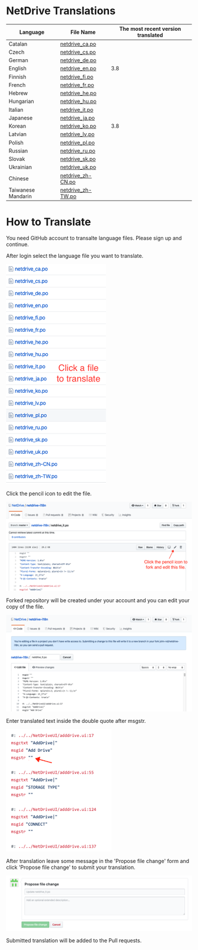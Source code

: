 # NetDrive Translations

Language | File Name | The most recent version translated |
----------|----------|------------|
Catalan | [netdrive_ca.po](https://github.com/NetDrive/netdrive-i18n/blob/master/netdrive_ca.po) |  |
Czech | [netdrive_cs.po](https://github.com/NetDrive/netdrive-i18n/blob/master/netdrive_cs.po) |  |
German | [netdrive_de.po](https://github.com/NetDrive/netdrive-i18n/blob/master/netdrive_de.po) |  |
English | [netdrive_en.po](https://github.com/NetDrive/netdrive-i18n/blob/master/netdrive_en.po) | 3.8  |
Finnish | [netdrive_fi.po](https://github.com/NetDrive/netdrive-i18n/blob/master/netdrive_fi.po) |  |
French | [netdrive_fr.po](https://github.com/NetDrive/netdrive-i18n/blob/master/netdrive_fr.po) |  |
Hebrew | [netdrive_he.po](https://github.com/NetDrive/netdrive-i18n/blob/master/netdrive_he.po) |  |
Hungarian | [netdrive_hu.po](https://github.com/NetDrive/netdrive-i18n/blob/master/netdrive_hu.po) |  |
Italian | [netdrive_it.po](https://github.com/NetDrive/netdrive-i18n/blob/master/netdrive_it.po) |  |
Japanese | [netdrive_ja.po](https://github.com/NetDrive/netdrive-i18n/blob/master/netdrive_ja.po) |  |
Korean | [netdrive_ko.po](https://github.com/NetDrive/netdrive-i18n/blob/master/netdrive_ko.po) | 3.8 |
Latvian | [netdrive_lv.po](https://github.com/NetDrive/netdrive-i18n/blob/master/netdrive_lv.po) |  |
Polish | [netdrive_pl.po](https://github.com/NetDrive/netdrive-i18n/blob/master/netdrive_pl.po) |  |
Russian | [netdrive_ru.po](https://github.com/NetDrive/netdrive-i18n/blob/master/netdrive_ru.po) |  |
Slovak | [netdrive_sk.po](https://github.com/NetDrive/netdrive-i18n/blob/master/netdrive_sk.po) |  |
Ukrainian | [netdrive_uk.po](https://github.com/NetDrive/netdrive-i18n/blob/master/netdrive_uk.po) |  |
Chinese | [netdrive_zh-CN.po](https://github.com/NetDrive/netdrive-i18n/blob/master/netdrive_zh-CN.po) |  |
Taiwanese Mandarin | [netdrive_zh-TW.po](https://github.com/NetDrive/netdrive-i18n/blob/master/netdrive_zh-TW.po) |  |

# How to Translate

You need GitHub account to transalte language files. Please sign up and continue.

After login select the language file you want to translate.

<img src="images/readme-select-file.png">

Click the pencil icon to edit the file.

<img src="images/readme-click-pencil.png">

Forked repository will be created under your account and you can edit your copy of the file.

<img src="images/readme-edit.png">

Enter translated text inside the double quote after msgstr.

<img src="images/readme-msgstr.png">

After translation leave some message in the 'Propose file change' form and click 'Propose file change' to submit your translation.

<img src="images/readme-submit.png">

Submitted translation will be added to the Pull requests.


